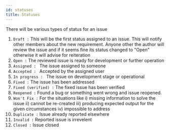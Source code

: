 ```yaml
---
id: statuses
title: Statuses
---
```

There will be various types of status for an issue

1. `Draft :` This will be the first status assigned to an issue. This will notify other members about the new requirement. Anyone other the author will review the issue and if it seems fine its status changed to "Open" otherwise it will advise for reiteration
2. `Open :` The reviewed issue is ready for development or further operation
3. `Assigned : ` The issue assigned to someone
4. `Accepted : ` Accepted by the assigned user
5. `In progress : ` The issue on development stage or operational
6. `Fixed :` The issue has been addressed
7. `Fixed (verified) :` The fixed issue has been verified
8. `Reopened :` Found a bug or something went wrong and issue reopened.
9. `Won't Fix :` For the situations like i) missing information to solve the issue ii) cannot be re-created iii) producing expected output for the given circumstances iv) impossible to address
10. `Duplicate :` Issue already reported elsewhere
11. `Invalid :` Reported issue is irrevelent
12. `Closed :` Issue closed
